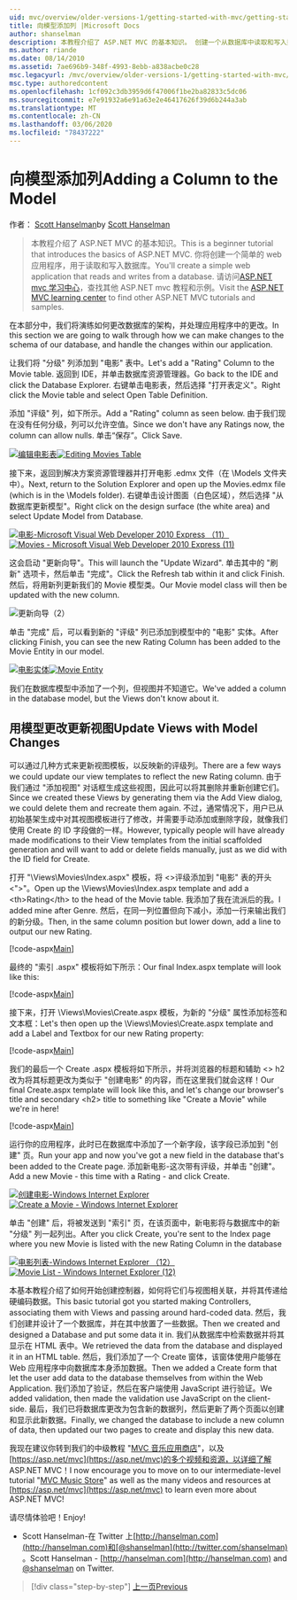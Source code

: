 ```yaml
---
uid: mvc/overview/older-versions-1/getting-started-with-mvc/getting-started-with-mvc-part8
title: 向模型添加列 |Microsoft Docs
author: shanselman
description: 本教程介绍了 ASP.NET MVC 的基本知识。 创建一个从数据库中读取和写入数据的简单 web 应用程序。
ms.author: riande
ms.date: 08/14/2010
ms.assetid: 7ae696b9-348f-4993-8ebb-a838acbe0c28
msc.legacyurl: /mvc/overview/older-versions-1/getting-started-with-mvc/getting-started-with-mvc-part8
msc.type: authoredcontent
ms.openlocfilehash: 1cf092c3db3959d6f47006f1be2ba82833c5dc06
ms.sourcegitcommit: e7e91932a6e91a63e2e46417626f39d6b244a3ab
ms.translationtype: MT
ms.contentlocale: zh-CN
ms.lasthandoff: 03/06/2020
ms.locfileid: "78437222"
---
```

# <a name="adding-a-column-to-the-model"></a><span data-ttu-id="2efbd-104">向模型添加列</span><span class="sxs-lookup"><span data-stu-id="2efbd-104">Adding a Column to the Model</span></span>

<span data-ttu-id="2efbd-105">作者： [Scott Hanselman](https://github.com/shanselman)</span><span class="sxs-lookup"><span data-stu-id="2efbd-105">by [Scott Hanselman](https://github.com/shanselman)</span></span>

> <span data-ttu-id="2efbd-106">本教程介绍了 ASP.NET MVC 的基本知识。</span><span class="sxs-lookup"><span data-stu-id="2efbd-106">This is a beginner tutorial that introduces the basics of ASP.NET MVC.</span></span> <span data-ttu-id="2efbd-107">你将创建一个简单的 web 应用程序，用于读取和写入数据库。</span><span class="sxs-lookup"><span data-stu-id="2efbd-107">You'll create a simple web application that reads and writes from a database.</span></span> <span data-ttu-id="2efbd-108">请访问[ASP.NET mvc 学习中心](../../../index.md)，查找其他 ASP.NET mvc 教程和示例。</span><span class="sxs-lookup"><span data-stu-id="2efbd-108">Visit the [ASP.NET MVC learning center](../../../index.md) to find other ASP.NET MVC tutorials and samples.</span></span>

<span data-ttu-id="2efbd-109">在本部分中，我们将演练如何更改数据库的架构，并处理应用程序中的更改。</span><span class="sxs-lookup"><span data-stu-id="2efbd-109">In this section we are going to walk through how we can make changes to the schema of our database, and handle the changes within our application.</span></span>

<span data-ttu-id="2efbd-110">让我们将 "分级" 列添加到 "电影" 表中。</span><span class="sxs-lookup"><span data-stu-id="2efbd-110">Let's add a "Rating" Column to the Movie table.</span></span> <span data-ttu-id="2efbd-111">返回到 IDE，并单击数据库资源管理器。</span><span class="sxs-lookup"><span data-stu-id="2efbd-111">Go back to the IDE and click the Database Explorer.</span></span> <span data-ttu-id="2efbd-112">右键单击电影表，然后选择 "打开表定义"。</span><span class="sxs-lookup"><span data-stu-id="2efbd-112">Right click the Movie table and select Open Table Definition.</span></span>

<span data-ttu-id="2efbd-113">添加 "评级" 列，如下所示。</span><span class="sxs-lookup"><span data-stu-id="2efbd-113">Add a "Rating" column as seen below.</span></span> <span data-ttu-id="2efbd-114">由于我们现在没有任何分级，列可以允许空值。</span><span class="sxs-lookup"><span data-stu-id="2efbd-114">Since we don't have any Ratings now, the column can allow nulls.</span></span> <span data-ttu-id="2efbd-115">单击“保存”。</span><span class="sxs-lookup"><span data-stu-id="2efbd-115">Click Save.</span></span>

<span data-ttu-id="2efbd-116">[![编辑电影表](getting-started-with-mvc-part8/_static/image2.png)](getting-started-with-mvc-part8/_static/image1.png)</span><span class="sxs-lookup"><span data-stu-id="2efbd-116">[![Editing Movies Table](getting-started-with-mvc-part8/_static/image2.png)](getting-started-with-mvc-part8/_static/image1.png)</span></span>

<span data-ttu-id="2efbd-117">接下来，返回到解决方案资源管理器并打开电影 .edmx 文件（在 \Models 文件夹中）。</span><span class="sxs-lookup"><span data-stu-id="2efbd-117">Next, return to the Solution Explorer and open up the Movies.edmx file (which is in the \Models folder).</span></span> <span data-ttu-id="2efbd-118">右键单击设计图面（白色区域），然后选择 "从数据库更新模型"。</span><span class="sxs-lookup"><span data-stu-id="2efbd-118">Right click on the design surface (the white area) and select Update Model from Database.</span></span>

<span data-ttu-id="2efbd-119">[![电影-Microsoft Visual Web Developer 2010 Express （11）](getting-started-with-mvc-part8/_static/image4.png)](getting-started-with-mvc-part8/_static/image3.png)</span><span class="sxs-lookup"><span data-stu-id="2efbd-119">[![Movies - Microsoft Visual Web Developer 2010 Express (11)](getting-started-with-mvc-part8/_static/image4.png)](getting-started-with-mvc-part8/_static/image3.png)</span></span>

<span data-ttu-id="2efbd-120">这会启动 "更新向导"。</span><span class="sxs-lookup"><span data-stu-id="2efbd-120">This will launch the "Update Wizard".</span></span> <span data-ttu-id="2efbd-121">单击其中的 "刷新" 选项卡，然后单击 "完成"。</span><span class="sxs-lookup"><span data-stu-id="2efbd-121">Click the Refresh tab within it and click Finish.</span></span> <span data-ttu-id="2efbd-122">然后，将用新列更新我们的 Movie 模型类。</span><span class="sxs-lookup"><span data-stu-id="2efbd-122">Our Movie model class will then be updated with the new column.</span></span>

![更新向导（2）](getting-started-with-mvc-part8/_static/image5.png)

<span data-ttu-id="2efbd-124">单击 "完成" 后，可以看到新的 "评级" 列已添加到模型中的 "电影" 实体。</span><span class="sxs-lookup"><span data-stu-id="2efbd-124">After clicking Finish, you can see the new Rating Column has been added to the Movie Entity in our model.</span></span>

<span data-ttu-id="2efbd-125">[![电影实体](getting-started-with-mvc-part8/_static/image7.png)](getting-started-with-mvc-part8/_static/image6.png)</span><span class="sxs-lookup"><span data-stu-id="2efbd-125">[![Movie Entity](getting-started-with-mvc-part8/_static/image7.png)](getting-started-with-mvc-part8/_static/image6.png)</span></span>

<span data-ttu-id="2efbd-126">我们在数据库模型中添加了一个列，但视图并不知道它。</span><span class="sxs-lookup"><span data-stu-id="2efbd-126">We've added a column in the database model, but the Views don't know about it.</span></span>

## <a name="update-views-with-model-changes"></a><span data-ttu-id="2efbd-127">用模型更改更新视图</span><span class="sxs-lookup"><span data-stu-id="2efbd-127">Update Views with Model Changes</span></span>

<span data-ttu-id="2efbd-128">可以通过几种方式来更新视图模板，以反映新的评级列。</span><span class="sxs-lookup"><span data-stu-id="2efbd-128">There are a few ways we could update our view templates to reflect the new Rating column.</span></span> <span data-ttu-id="2efbd-129">由于我们通过 "添加视图" 对话框生成这些视图，因此可以将其删除并重新创建它们。</span><span class="sxs-lookup"><span data-stu-id="2efbd-129">Since we created these Views by generating them via the Add View dialog, we could delete them and recreate them again.</span></span> <span data-ttu-id="2efbd-130">不过，通常情况下，用户已从初始基架生成中对其视图模板进行了修改，并需要手动添加或删除字段，就像我们使用 Create 的 ID 字段做的一样。</span><span class="sxs-lookup"><span data-stu-id="2efbd-130">However, typically people will have already made modifications to their View templates from the initial scaffolded generation and will want to add or delete fields manually, just as we did with the ID field for Create.</span></span>

<span data-ttu-id="2efbd-131">打开 "\Views\Movies\Index.aspx" 模板，将 &lt;&gt;评级添加到 "电影" 表的开头&lt;"&gt;"。</span><span class="sxs-lookup"><span data-stu-id="2efbd-131">Open up the \Views\Movies\Index.aspx template and add a &lt;th&gt;Rating&lt;/th&gt; to the head of the Movie table.</span></span> <span data-ttu-id="2efbd-132">我添加了我在流派后的我。</span><span class="sxs-lookup"><span data-stu-id="2efbd-132">I added mine after Genre.</span></span> <span data-ttu-id="2efbd-133">然后，在同一列位置但向下减小，添加一行来输出我们的新分级。</span><span class="sxs-lookup"><span data-stu-id="2efbd-133">Then, in the same column position but lower down, add a line to output our new Rating.</span></span>

[!code-aspx[Main](getting-started-with-mvc-part8/samples/sample1.aspx)]

<span data-ttu-id="2efbd-134">最终的 "索引 .aspx" 模板将如下所示：</span><span class="sxs-lookup"><span data-stu-id="2efbd-134">Our final Index.aspx template will look like this:</span></span>

[!code-aspx[Main](getting-started-with-mvc-part8/samples/sample2.aspx)]

<span data-ttu-id="2efbd-135">接下来，打开 \Views\Movies\Create.aspx 模板，为新的 "分级" 属性添加标签和文本框：</span><span class="sxs-lookup"><span data-stu-id="2efbd-135">Let's then open up the \Views\Movies\Create.aspx template and add a Label and Textbox for our new Rating property:</span></span>

[!code-aspx[Main](getting-started-with-mvc-part8/samples/sample3.aspx)]

<span data-ttu-id="2efbd-136">我们的最后一个 Create .aspx 模板将如下所示，并将浏览器的标题和辅助 &lt;&gt; h2 改为将其标题更改为类似于 "创建电影" 的内容，而在这里我们就会这样！</span><span class="sxs-lookup"><span data-stu-id="2efbd-136">Our final Create.aspx template will look like this, and let's change our browser's title and secondary &lt;h2&gt; title to something like "Create a Movie" while we're in here!</span></span>

[!code-aspx[Main](getting-started-with-mvc-part8/samples/sample4.aspx)]

<span data-ttu-id="2efbd-137">运行你的应用程序，此时已在数据库中添加了一个新字段，该字段已添加到 "创建" 页。</span><span class="sxs-lookup"><span data-stu-id="2efbd-137">Run your app and now you've got a new field in the database that's been added to the Create page.</span></span> <span data-ttu-id="2efbd-138">添加新电影-这次带有评级，并单击 "创建"。</span><span class="sxs-lookup"><span data-stu-id="2efbd-138">Add a new Movie - this time with a Rating - and click Create.</span></span>

<span data-ttu-id="2efbd-139">[![创建电影-Windows Internet Explorer](getting-started-with-mvc-part8/_static/image9.png)](getting-started-with-mvc-part8/_static/image8.png)</span><span class="sxs-lookup"><span data-stu-id="2efbd-139">[![Create a Movie - Windows Internet Explorer](getting-started-with-mvc-part8/_static/image9.png)](getting-started-with-mvc-part8/_static/image8.png)</span></span>

<span data-ttu-id="2efbd-140">单击 "创建" 后，将被发送到 "索引" 页，在该页面中，新电影将与数据库中的新 "分级" 列一起列出。</span><span class="sxs-lookup"><span data-stu-id="2efbd-140">After you click Create, you're sent to the Index page where you new Movie is listed with the new Rating Column in the database</span></span>

<span data-ttu-id="2efbd-141">[![电影列表-Windows Internet Explorer （12）](getting-started-with-mvc-part8/_static/image11.png)](getting-started-with-mvc-part8/_static/image10.png)</span><span class="sxs-lookup"><span data-stu-id="2efbd-141">[![Movie List - Windows Internet Explorer (12)](getting-started-with-mvc-part8/_static/image11.png)](getting-started-with-mvc-part8/_static/image10.png)</span></span>

<span data-ttu-id="2efbd-142">本基本教程介绍了如何开始创建控制器，如何将它们与视图相关联，并将其传递给硬编码数据。</span><span class="sxs-lookup"><span data-stu-id="2efbd-142">This basic tutorial got you started making Controllers, associating them with Views and passing around hard-coded data.</span></span> <span data-ttu-id="2efbd-143">然后，我们创建并设计了一个数据库，并在其中放置了一些数据。</span><span class="sxs-lookup"><span data-stu-id="2efbd-143">Then we created and designed a Database and put some data it in.</span></span> <span data-ttu-id="2efbd-144">我们从数据库中检索数据并将其显示在 HTML 表中。</span><span class="sxs-lookup"><span data-stu-id="2efbd-144">We retrieved the data from the database and displayed it in an HTML table.</span></span> <span data-ttu-id="2efbd-145">然后，我们添加了一个 Create 窗体，该窗体使用户能够在 Web 应用程序中向数据库本身添加数据。</span><span class="sxs-lookup"><span data-stu-id="2efbd-145">Then we added a Create form that let the user add data to the database themselves from within the Web Application.</span></span> <span data-ttu-id="2efbd-146">我们添加了验证，然后在客户端使用 JavaScript 进行验证。</span><span class="sxs-lookup"><span data-stu-id="2efbd-146">We added validation, then made the validation use JavaScript on the client-side.</span></span> <span data-ttu-id="2efbd-147">最后，我们已将数据库更改为包含新的数据列，然后更新了两个页面以创建和显示此新数据。</span><span class="sxs-lookup"><span data-stu-id="2efbd-147">Finally, we changed the database to include a new column of data, then updated our two pages to create and display this new data.</span></span>

<span data-ttu-id="2efbd-148">我现在建议你转到我们的中级教程 "[MVC 音乐应用商店](../../older-versions/mvc-music-store/mvc-music-store-part-1.md)"，以及[https://asp.net/mvc](https://asp.net/mvc)的多个视频和资源，以详细了解 ASP.NET MVC！</span><span class="sxs-lookup"><span data-stu-id="2efbd-148">I now encourage you to move on to our intermediate-level tutorial "[MVC Music Store](../../older-versions/mvc-music-store/mvc-music-store-part-1.md)" as well as the many videos and resources at [https://asp.net/mvc](https://asp.net/mvc) to learn even more about ASP.NET MVC!</span></span>

<span data-ttu-id="2efbd-149">请尽情体验吧！</span><span class="sxs-lookup"><span data-stu-id="2efbd-149">Enjoy!</span></span>

- <span data-ttu-id="2efbd-150">Scott Hanselman-在 Twitter 上[http://hanselman.com](http://hanselman.com)和[@shanselman](http://twitter.com/shanselman) 。</span><span class="sxs-lookup"><span data-stu-id="2efbd-150">Scott Hanselman - [http://hanselman.com](http://hanselman.com) and [@shanselman](http://twitter.com/shanselman) on Twitter.</span></span>

> [!div class="step-by-step"]
> [<span data-ttu-id="2efbd-151">上一页</span><span class="sxs-lookup"><span data-stu-id="2efbd-151">Previous</span></span>](getting-started-with-mvc-part7.md)
